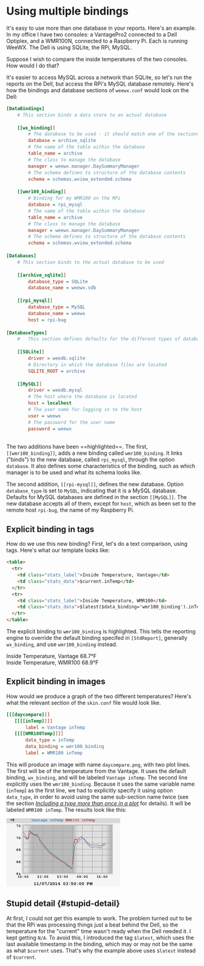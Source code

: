 # Using multiple bindings

It's easy to use more than one database in your reports. Here's an
example. In my office I have two consoles: a VantagePro2 connected to a
Dell Optiplex, and a WMR100N, connected to a Raspberry Pi. Each is
running WeeWX. The Dell is using SQLite, the RPi, MySQL.

Suppose I wish to compare the inside temperatures of the two consoles.
How would I do that?

It's easier to access MySQL across a network than SQLite, so let's run
the reports on the Dell, but access the RPi's MySQL database remotely.
Here's how the bindings and database sections of `weewx.conf`
would look on the Dell:

``` ini hl_lines="14-22 31-34"
[DataBindings]
    # This section binds a data store to an actual database

    [[wx_binding]]
        # The database to be used - it should match one of the sections in [Databases]
        database = archive_sqlite
        # The name of the table within the database
        table_name = archive
        # The class to manage the database
        manager = weewx.manager.DaySummaryManager
        # The schema defines to structure of the database contents
        schema = schemas.wview_extended.schema

    [[wmr100_binding]]
        # Binding for my WMR100 on the RPi
        database = rpi_mysql
        # The name of the table within the database
        table_name = archive
        # The class to manage the database
        manager = weewx.manager.DaySummaryManager
        # The schema defines to structure of the database contents
        schema = schemas.wview_extended.schema

[Databases]
    # This section binds to the actual database to be used

    [[archive_sqlite]]
        database_type = SQLite
        database_name = weewx.sdb

    [[rpi_mysql]]
        database_type = MySQL
        database_name = weewx
        host = rpi-bug

[DatabaseTypes]
    #   This section defines defaults for the different types of databases.

    [[SQLite]]
        driver = weedb.sqlite
        # Directory in which the database files are located
        SQLITE_ROOT = archive

    [[MySQL]]
        driver = weedb.mysql
        # The host where the database is located
        host = localhost
        # The user name for logging in to the host
        user = weewx
        # The password for the user name
        password = weewx
    
```

The two additions have been ==highlighted==. The first, `[[wmr100_binding]]`,
adds a new binding called `wmr100_binding`. It links ("binds") to the new
database, called `rpi_mysql`, through the option `database`. It also defines
some characteristics of the binding, such as which manager is to be used and
what its schema looks like.

The second addition, `[[rpi-mysql]]`, defines the new database. Option
`database_type` is set to `MySQL`, indicating that it is a MySQL database.
Defaults for MySQL databases are defined in the section `[[MySQL]]`. The new
database accepts all of them, except for `host`, which as been set to the
remote host `rpi-bug`, the name of my Raspberry Pi.

## Explicit binding in tags

How do we use this new binding? First, let's do a text comparison,
using tags. Here's what our template looks like:

``` html hl_lines="8"
<table>
  <tr>
    <td class="stats_label">Inside Temperature, Vantage</td>
    <td class="stats_data">$current.inTemp</td>
  </tr>
  <tr>
    <td class="stats_label">Inside Temperature, WMR100</td>
    <td class="stats_data">$latest($data_binding='wmr100_binding').inTemp</td>
  </tr>
</table>
```

The explicit binding to `wmr100_binding` is highlighted. This tells the
reporting engine to override the default binding specifed in `[StdReport]`,
generally `wx_binding`, and use `wmr100_binding` instead.

<div class="example_output">
  Inside Temperature, Vantage   68.7°F<br/>
  Inside Temperature, WMR100    68.9°F
</div>

## Explicit binding in images

How would we produce a graph of the two different temperatures? Here's
what the relevant section of the `skin.conf` file would look
like.

``` ini hl_lines="6"
[[[daycompare]]]
   [[[[inTemp]]]]
       label = Vantage inTemp
   [[[[WMR100Temp]]]]
       data_type = inTemp
       data_binding = wmr100_binding
       label = WMR100 inTemp
```

This will produce an image with name `daycompare.png`, with two plot lines.
The first will be of the temperature from the Vantage. It uses the default
binding, `wx_binding`, and will be labeled `Vantage inTemp`. The second line
explicitly uses the `wmr100_binding`. Because it uses the same variable name
(`inTemp`) as the first line, we had to explicitly specify it using option
`data_type`, in order to avoid using the same sub-section name twice (see
the section *[Including a type more than once in a plot](../image-generator/#include-same-sql-type-2x)*
for details). It will be labeled `WMR100 inTemp`. The results look like this:

![Comparing temperatures](../images/daycompare.png)


## Stupid detail {#stupid-detail}

At first, I could not get this example to work. The problem turned out to be
that the RPi was processing things just a beat behind the Dell, so the
temperature for the "current" time wasn't ready when the Dell needed it.
I kept getting `N/A`. To avoid this, I introduced the tag `$latest`, which
uses the last available timestamp in the binding, which may or may not be
the same as what `$current` uses. That's why the example above uses `$latest`
instead of `$current`.
